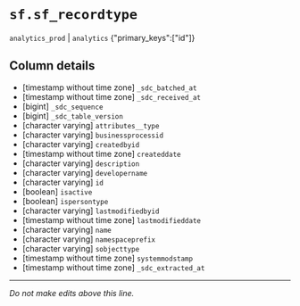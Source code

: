 # `sf.sf_recordtype`
`analytics_prod` | `analytics`
{"primary_keys":["id"]}

## Column details
* [timestamp without time zone] `_sdc_batched_at`
* [timestamp without time zone] `_sdc_received_at`
* [bigint]    `_sdc_sequence`
* [bigint]    `_sdc_table_version`
* [character varying] `attributes__type`
* [character varying] `businessprocessid`
* [character varying] `createdbyid`
* [timestamp without time zone] `createddate`
* [character varying] `description`
* [character varying] `developername`
* [character varying] `id`
* [boolean]   `isactive`
* [boolean]   `ispersontype`
* [character varying] `lastmodifiedbyid`
* [timestamp without time zone] `lastmodifieddate`
* [character varying] `name`
* [character varying] `namespaceprefix`
* [character varying] `sobjecttype`
* [timestamp without time zone] `systemmodstamp`
* [timestamp without time zone] `_sdc_extracted_at`

-------------------------------------------------------------------------------
*Do not make edits above this line.*
